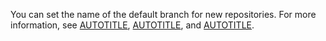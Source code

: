 You can set the name of the default branch for new repositories. For more information, see [AUTOTITLE](/account-and-profile/setting-up-and-managing-your-personal-account-on-github/managing-personal-account-settings/managing-the-default-branch-name-for-your-repositories), [AUTOTITLE](/organizations/managing-organization-settings/managing-the-default-branch-name-for-repositories-in-your-organization), and [AUTOTITLE](/admin/policies/enforcing-policies-for-your-enterprise/enforcing-repository-management-policies-in-your-enterprise#enforcing-a-policy-on-the-default-branch-name).
